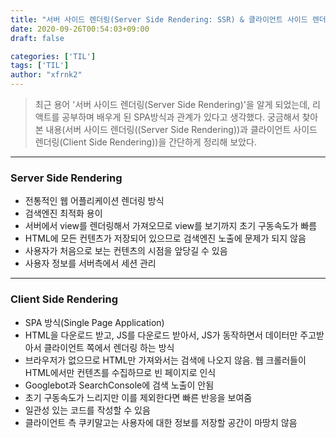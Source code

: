 ```yaml
---
title: "서버 사이드 렌더링(Server Side Rendering: SSR) & 클라이언트 사이드 렌더링(Client Side Rendering: CSR) 정리"
date: 2020-09-26T00:54:03+09:00
draft: false

categories: ['TIL']
tags: ['TIL']
author: "xfrnk2"
---
```

> 최근 용어 '서버 사이드 렌더링(Server Side Rendering)'을 알게 되었는데, 리액트를 공부하며 배우게 된 SPA방식과 관계가 있다고 생각했다.
> 궁금해서 찾아본 내용(서버 사이드 렌더링((Server Side Rendering))과 클라이언트 사이드 렌더링(Client Side Rendering))을 간단하게 정리해 보았다.
---
### Server Side Rendering
  
+ 전통적인 웹 어플리케이션 렌더링 방식
+ 검색엔진 최적화 용이
+ 서버에서 view를 렌더링해서 가져오므로 view를 보기까지 초기 구동속도가 빠름
+ HTML에 모든 컨텐츠가 저장되어 있으므로 검색엔진 노출에 문제가 되지 않음
+ 사용자가 처음으로 보는 컨텐츠의 시점을 앞당길 수 있음
+ 사용자 정보를 서버측에서 세션 관리
---
### Client Side Rendering

+ SPA 방식(Single Page Application)
+ HTML을 다운로드 받고, JS를 다운로드 받아서, JS가 동작하면서 데이터만 주고받아서 클라이언트 쪽에서 렌더링 하는 방식
+ 브라우저가 없으므로 HTML만 가져와서는 검색에 나오지 않음. 웹 크롤러들이 HTML에서만 컨텐츠를 수집하므로 빈 페이지로 인식
+ Googlebot과 SearchConsole에 검색 노출이 안됨
+ 초기 구동속도가 느리지만 이를 제외한다면 빠른 반응을 보여줌
+ 일관성 있는 코드를 작성할 수 있음
+ 클라이언트 측 쿠키말고는 사용자에 대한 정보를 저장할 공간이 마땅치 않음